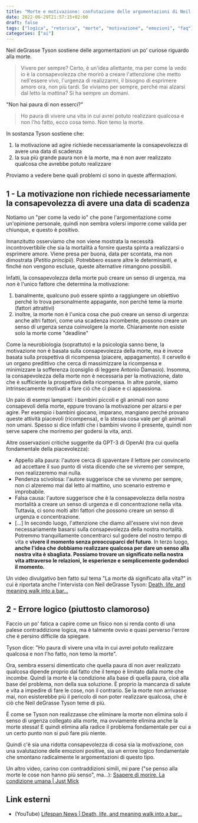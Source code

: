 ```yaml
---
title: "Morte e motivazione: confutazione delle argomentazioni di Neil deGrasse Tyson"
date: 2022-06-29T21:57:15+02:00
draft: false
tags: ["logica", "retorica", "morte", "motivazione", "emozioni", "faq"]
categories: ["ai"]
---
```


Neil deGrasse Tyson sostiene delle argomentazioni un po' curiose riguardo alla morte.

> Vivere per sempre? Certo, è un'idea allettante, ma per come la vedo io è la consapevolezza che morirò a creare l'attenzione che metto nell'essere vivo, l'urgenza di realizzarmi, il bisogno di esprimere amore ora, non più tardi. Se viviamo per sempre, perché mai alzarsi dal letto la mattina? Si ha sempre un domani.

"Non hai paura di non esserci?"

> Ho paura di vivere una vita in cui avrei potuto realizzare qualcosa e non l'ho fatto, ecco cosa temo. Non temo la morte.

In sostanza Tyson sostiene che:

1. la motivazione ad agire richiede necessariamente la consapevolezza di avere una data di scadenza
2. la sua più grande paura non è la morte, ma è non aver realizzato qualcosa che avrebbe potuto realizzare

Proviamo a vedere bene quali problemi ci sono in queste affermazioni.

## 1 - La motivazione non richiede necessariamente la consapevolezza di avere una data di scadenza

Notiamo un "per come la vedo io" che pone l'argomentazione come un'opinione personale, quindi non sembra volersi imporre come valida per chiunque, e questo è positivo.

Innanzitutto osserviamo che non viene mostrata la necessità incontrovertibile che sia la mortalità a fornire questa spinta a realizzarsi o esprimere amore. Viene presa per buona, data per scontata, ma non dimostrata (_Petitio principii_). Potrebbero essere altre le determinanti, e finché non vengono escluse, queste alternative rimangono possibili.

Infatti, la consapevolezza della morte può creare un senso di urgenza, ma _non_ è l'unico fattore che determina la motivazione:
  1. banalmente, qualcuno può essere spinto a raggiungere un obiettivo perché lo trova personalmente appagante, non perché teme la morte (fattori attrattivi)
  2. inoltre, la morte non è l'unica cosa che può creare un senso di urgenza: anche altri fattori, come una scadenza incombente, possono creare un senso di urgenza senza coinvolgere la morte. Chiaramente non esiste solo la morte come "deadline"

Come la neurobiologia (soprattuto) e la psicologia sanno bene, la motivazione non è basata sulla consapevolezza della morte, ma è invece basata sulla prospettiva di ricompensa (piacere, appagamento). Il cervello è un organo predittivo che cerca di massimizzare la ricompensa e minimizzare la sofferenza (consiglio di leggere Antonio Damasio).
Insomma, la consapevolezza della morte non è necessaria per la motivazione, dato che è sufficiente la prospettiva della ricompensa. In altre parole, siamo intrinsecamente motivati a fare ciò che ci piace e ci appassiona.

Un paio di esempi lampanti: i bambini piccoli e gli animali non sono consapevoli della morte, eppure trovano la motivazione per alzarsi e per agire.
Per esempio i bambini giocano, imparano, mangiano perché provano queste attività piacevoli (ricompensa), e la stessa cosa vale per gli animali non umani.
Spesso si dice infatti che i bambini vivono il presente, quindi non serve sapere che moriremo per godersi la vita, anzi.

Altre osservazioni critiche suggerite da GPT-3 di OpenAI (tra cui quella fondamentale della piacevolezza):

* Appello alla paura: l'autore cerca di spaventare il lettore per convincerlo ad accettare il suo punto di vista dicendo che se vivremo per sempre, non realizzeremo mai nulla.
* Pendenza scivolosa: l'autore suggerisce che se vivremo per sempre, non ci alzeremo mai dal letto al mattino, uno scenario estremo e improbabile.
* Falsa causa: l'autore suggerisce che è la consapevolezza della nostra mortalità a creare un senso di urgenza e di concentrazione nella vita. Tuttavia, ci sono molti altri fattori che possono creare un senso di urgenza e concentrazione.
* [...] In secondo luogo, l'attenzione che diamo all'essere vivi non deve necessariamente basarsi sulla consapevolezza della nostra mortalità. Potremmo tranquillamente concentrarci sul godere del nostro tempo di vita e **vivere il momento senza preoccuparci del futuro**. In terzo luogo, **anche l'idea che dobbiamo realizzare qualcosa per dare un senso alla nostra vita è sbagliata. Possiamo trovare un significato nella nostra vita attraverso le relazioni, le esperienze e semplicemente godendoci il momento.**

Un video divulgativo ben fatto sul tema "La morte dà significato alla vita?" in cui è riportata anche l'intervista con Neil deGrasse Tyson: [Death, life, and meaning walk into a bar...](https://youtu.be/IJHkCzMok1o?t=577)

## 2 - Errore logico (piuttosto clamoroso)

Faccio un po' fatica a capire come un fisico non si renda conto di una palese contraddizione logica, ma è talmente ovvio e quasi perverso l'errore che è persino difficile da spiegare.

Tyson dice: "Ho paura di vivere una vita in cui avrei potuto realizzare qualcosa e non l'ho fatto, non temo la morte".

Ora, sembra essersi dimenticato che quella paura di non aver realizzato qualcosa dipende proprio dal fatto che il tempo è limitato dalla morte che incombe.
Quindi la morte è la condizione alla base di quella paura, cioè alla base del problema, non della sua soluzione. È proprio la mancanza di salute e vita a impedire di fare le cose, non il contrario. Se la morte non arrivasse mai, non esisterebbe più il pericolo di non poter realizzare qualcosa, che è ciò che Neil deGrasse Tyson teme di più.

È come se Tyson non realizzasse che eliminare la morte non elimina solo il senso di urgenza collegato alla morte, ma ovviamente elimina anche la morte stessa! E quindi elimina alla radice il problema fondamentale per cui a un certo punto non si può fare più niente.

Quindi c'è sia una ridotta consapevolezza di cosa sia la motivazione, con una svalutazione delle emozioni positive, sia un errore logico fondamentale che smontano radicalmente le argomentazioni di questo tipo.

Un altro video, carino con contraddizioni simili, mi pare ("se penso alla morte le cose non hanno più senso", ma...): [Ssapere di morire. La condizione umana | Just Mick](https://youtu.be/53QMOffTV5g)

## Link esterni

* (YouTube) [Lifespan News | Death, life, and meaning walk into a bar...](https://youtu.be/IJHkCzMok1o)
